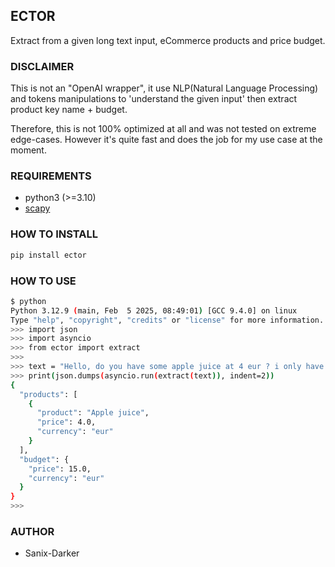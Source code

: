 ## ECTOR

Extract from a given long text input, eCommerce products and price budget.

### DISCLAIMER

This is not an "OpenAI wrapper", it use NLP(Natural Language Processing)
and tokens manipulations to 'understand the given input' then extract product
key name + budget.

Therefore, this is not 100% optimized at all and was not tested on extreme edge-cases.
However it's quite fast and does the job for my use case at the moment.

### REQUIREMENTS

- python3 (>=3.10)
- [scapy](https://pypi.org/project/spacy/)

### HOW TO INSTALL

```bash
pip install ector
```

### HOW TO USE

```bash
$ python
Python 3.12.9 (main, Feb  5 2025, 08:49:01) [GCC 9.4.0] on linux
Type "help", "copyright", "credits" or "license" for more information.
>>> import json
>>> import asyncio
>>> from ector import extract
>>>
>>> text = "Hello, do you have some apple juice at 4 eur ? i only have 15 eur"
>>> print(json.dumps(asyncio.run(extract(text)), indent=2))
{
  "products": [
    {
      "product": "Apple juice",
      "price": 4.0,
      "currency": "eur"
    }
  ],
  "budget": {
    "price": 15.0,
    "currency": "eur"
  }
}
>>>
```

### AUTHOR

- Sanix-Darker
